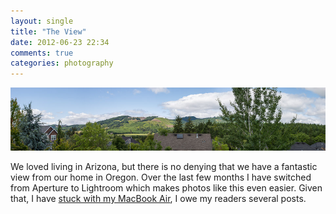 ```yaml
---
layout: single
title: "The View"
date: 2012-06-23 22:34
comments: true
categories: photography
---
```


![The Coast Range](/uploads/2012/06/20120617-IMG_1305.jpg)

We loved living in Arizona, but there is no denying that we have a fantastic view from our home in Oregon. Over the last few months I have switched from Aperture to Lightroom which makes photos like this even easier. Given that, I have [stuck with my MacBook Air][air], I owe my readers several posts.

[air]: /2012/06/mbp-with-retina-display-or-new-mba/ "MacBook Pro with Retina Display or MacBook Air by Brandon Bohling"
